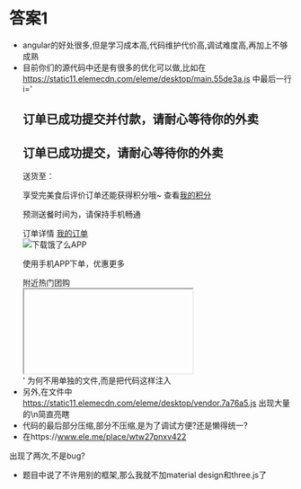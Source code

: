 # 答案1

- angular的好处很多,但是学习成本高,代码维护代价高,调试难度高,再加上不够成熟
- 目前你们的源代码中还是有很多的优化可以做,比如在
https://static11.elemecdn.com/eleme/desktop/main.55de3a.js
中最后一行
i='<div checkout-guide guide=guide></div><div loading ng-if=loading></div><div class="ordersuccess pay-header container" ng-show=!loading><i class="icon-circle-check pay-header-icon"></i><div class=pay-header-info><h2 ng-if=order.is_online_paid>订单已成功提交并付款，请耐心等待你的外卖</h2><h2 ng-if=!order.is_online_paid>订单已成功提交，请耐心等待你的外卖</h2><span class=color-weak>送货至： <em ng-bind=address.name></em> <em ng-bind="address.phone | mobileMask"></em> <em class=pay-header-address ng-bind=address.address></em></span><div class=ordersuccess-tip><p>享受完美食后评价订单还能获得积分哦~ 查看<a href=/profile/points hardjump>我的积分</a></p><p>预测送餐时间为<em class=color-stress ng-bind="leadTime | date:\'HH:mm\'"></em>，请保持手机畅通</p></div><div class=ordersuccess-action><a class="btn-primary btn-lg" hardjump ng-href=/profile/order/id/{{order.unique_id}}>订单详情</a> <a class=inherit hardjump href=/profile/order>我的订单</a></div></div><div class=ordersuccess-aside><img src='+a(117)+' alt=下载饿了么APP><p class=color-mute>使用手机APP下单，优惠更多</p></div></div><div class="ordersuccess-dp container"><div class=ordersuccess-dptitle>附近热门团购</div><iframe class=ordersuccess-frame ng-src={{frameURL}}></iframe></div>'
为何不用单独的文件,而是把代码这样注入
- 另外,在文件中
https://static11.elemecdn.com/eleme/desktop/vendor.7a76a5.js
出现大量的\n简直亮瞎
- 代码的最后部分压缩,部分不压缩,是为了调试方便?还是懒得统一?
- 在https://www.ele.me/place/wtw27pnxv422
<script src="//v2.live800.com/live800/chatClient/textStatic.js"></script>
出现了两次,不是bug?
- 题目中说了不许用别的框架,那么我就不加material design和three.js了
